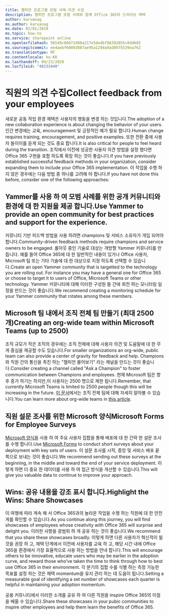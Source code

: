 ```yaml
---
title: 챔피언 프로그램 모범 사례-의견 수집
description: 챔피언 프로그램 모범 사례와 함께 Office 365의 드라이브 채택
author: karuanag
ms.author: karuanag
ms.date: 02/01/2019
ms.topic: how-to
ms.service: sharepoint online
ms.openlocfilehash: 56549c66672d98a217e5dedbf88392855c0dd685
ms.sourcegitcommit: ee4aebf60893887ae95a1294a9ad8975539ea762
ms.translationtype: MT
ms.contentlocale: ko-KR
ms.lasthandoff: 09/23/2020
ms.locfileid: "48233440"
---
```

# <a name="collect-feedback-from-your-employees"></a><span data-ttu-id="21307-103">직원의 의견 수집</span><span class="sxs-lookup"><span data-stu-id="21307-103">Collect feedback from your employees</span></span>

<span data-ttu-id="21307-104">새로운 공동 작업 환경 채택은 사용자의 행동을 변경 하는 것입니다.</span><span class="sxs-lookup"><span data-stu-id="21307-104">The adoption of a new collaboration experience is about changing the behavior of your users.</span></span> <span data-ttu-id="21307-105">인간 변경에는 교육, encouragement 및 긍정적인 예가 필요 합니다.</span><span class="sxs-lookup"><span data-stu-id="21307-105">Human change requires training, encouragement, and positive examples.</span></span> <span data-ttu-id="21307-106">또한 전환 중에 사용자 들이이를 듣게 되는 것도 중요 합니다.</span><span class="sxs-lookup"><span data-stu-id="21307-106">It is also critical for people to feel heard during the transition.</span></span> <span data-ttu-id="21307-107">조직에서 이전에 성공한 사용자 의견 방법을 설정 했다면 Office 365 구현을 포함 하도록 확장 하는 것이 좋습니다.</span><span class="sxs-lookup"><span data-stu-id="21307-107">If you have previously established successful feedback methods in your organization, consider expanding them to include your Office 365 implementation.</span></span> <span data-ttu-id="21307-108">이 작업을 수행 하지 않은 경우에는 다음 방법 중 하나를 고려해 야 합니다.</span><span class="sxs-lookup"><span data-stu-id="21307-108">If you have not done this before, consider one of the following approaches:</span></span>

## <a name="use-yammer-to-provide-an-open-community-for-best-practices-and-support-for-the-experience"></a><span data-ttu-id="21307-109">Yammer를 사용 하 여 모범 사례를 위한 공개 커뮤니티와 환경에 대 한 지원을 제공 합니다.</span><span class="sxs-lookup"><span data-stu-id="21307-109">Use Yammer to provide an open community for best practices and support for the experience.</span></span>
<span data-ttu-id="21307-110">커뮤니티 기반 피드백 방법을 사용 하려면 champions 및 서비스 소유자가 개입 되어야 합니다.</span><span class="sxs-lookup"><span data-stu-id="21307-110">Community-driven feedback methods require champions and service owners to be engaged.</span></span> <span data-ttu-id="21307-111">롤아웃 중인 기술로 대상는 개방형 Yammer 커뮤니티를 만듭니다.  예를 들어 Office 365에 대 한 일반적인 내용이 있거나 Office 사용자, Microsoft 팀 또는 기타 기술에 대 한 대상으로 지정 하도록 선택할 수 있습니다.</span><span class="sxs-lookup"><span data-stu-id="21307-111">Create an open Yammer community that is targetted to the technology you are rolling out.  For instance you may have a general one for Office 365 or choose to target it to users of Office, Microsoft Teams or other technology.</span></span>  <span data-ttu-id="21307-112">Yammer 커뮤니티에 대해 이러한 구성원 들 간에 회전 하는 모니터링 일정을 만드는 것이 좋습니다.</span><span class="sxs-lookup"><span data-stu-id="21307-112">We recommend creating a monitoring schedule for your Yammer community that rotates among these members.</span></span> 

## <a name="creating-an-org-wide-team-within-microsoft-teams-up-to-2500"></a><span data-ttu-id="21307-113">Microsoft 팀 내에서 조직 전체 팀 만들기 (최대 2500 개)</span><span class="sxs-lookup"><span data-stu-id="21307-113">Creating an org-wide team within Microsoft Teams (up to 2500)</span></span>
<span data-ttu-id="21307-114">조직 규모가 작은 조직의 경우에는 조직 전체에 대해 사용자 의견 및 도움말에 대 한 무게 중심을 제공할 수도 있습니다.</span><span class="sxs-lookup"><span data-stu-id="21307-114">For smaller organizations an org-wide, public team can also provide a center of gravity for feedback and help.</span></span>  <span data-ttu-id="21307-115">Champions와 직원 간의 통신을 촉진 하는 "챔피언 물어보기" 라는 채널을 만드는 것이 좋습니다.</span><span class="sxs-lookup"><span data-stu-id="21307-115">Consider creating a channel called "Ask a Champion" to foster communication between Champions and employees.</span></span>  <span data-ttu-id="21307-116">현재 Microsoft 팀은 향후 증가 하기는 하지만,이 사용자는 2500 명으로 제한 됩니다.</span><span class="sxs-lookup"><span data-stu-id="21307-116">Remember, that currently Microsoft Teams is limited to 2500 people though this will be increasing in the future.</span></span> <span data-ttu-id="21307-117">[이 문서](https://docs.microsoft.com/microsoftteams/create-an-org-wide-team)에서는 조직 전체 팀에 대해 자세히 알아볼 수 있습니다.</span><span class="sxs-lookup"><span data-stu-id="21307-117">You can learn more about org-wide teams in [this article](https://docs.microsoft.com/microsoftteams/create-an-org-wide-team).</span></span> 

## <a name="microsoft-forms-for-employee-surveys"></a><span data-ttu-id="21307-118">직원 설문 조사를 위한 Microsoft 양식</span><span class="sxs-lookup"><span data-stu-id="21307-118">Microsoft Forms for Employee Surveys</span></span>

<span data-ttu-id="21307-119">[Microsoft 양식을](https://support.office.com/forms) 사용 하 여 주요 사용자 집합을 통해 배포에 대 한 간략 한 설문 조사를 수행 합니다.</span><span class="sxs-lookup"><span data-stu-id="21307-119">Use [Microsoft Forms](https://support.office.com/forms) to conduct short surveys about your deployment with key sets of users.</span></span>  <span data-ttu-id="21307-120">이 설문 조사를 시작, 중앙 및 서비스 배포 끝 쪽으로 보내는 것이 좋습니다.</span><span class="sxs-lookup"><span data-stu-id="21307-120">We recommend sending out these surveys at the beginning, in the middle and toward the end of your service deployment.</span></span>  <span data-ttu-id="21307-121">이렇게 하면 더 중요 한 데이터를 사용 하 여 접근 방식을 개선할 수 있습니다.</span><span class="sxs-lookup"><span data-stu-id="21307-121">This will give you valuable data to continue to improve your approach.</span></span>  

## <a name="highlight-the-wins-share-showcases"></a><span data-ttu-id="21307-122">Wins: 공유 내용을 강조 표시 합니다.</span><span class="sxs-lookup"><span data-stu-id="21307-122">Highlight the Wins: Share Showcases</span></span>
<span data-ttu-id="21307-123">이 여행에 따라 계속 해 서 Office 365과의 놀라운 작업을 수행 하는 직원에 대 한 안전 게를 확인할 수 있습니다.</span><span class="sxs-lookup"><span data-stu-id="21307-123">As you continue along this journey, you will find showcases of employees whose creativity with Office 365 will surprise and delight you.</span></span> <span data-ttu-id="21307-124">이러한 사항을 광범위 하 게 공유 하는 것이 좋습니다.</span><span class="sxs-lookup"><span data-stu-id="21307-124">We recommend that you share these showcases broadly.</span></span> <span data-ttu-id="21307-125">이렇게 하면 다른 사용자가 혁신적이 될 것을 권장 하 고, 채택 단계에서 이전에 사용자를 교육 하 고, 해당 시간 내에 Office 365을 환경에서 가장 효율적으로 사용 하는 방법을 안내 합니다.</span><span class="sxs-lookup"><span data-stu-id="21307-125">This will encourage others to be innovative, educate users who may be earlier in the adoption curve, and reward those who’ve taken the time to think through how to best use Office 365 in their environment.</span></span> <span data-ttu-id="21307-126">각 분기의 집합 수를 식별 하는 측정 가능한 목표를 설정 하는 것은 채택 momentum을 유지 관리 하는 데 도움이 됩니다.</span><span class="sxs-lookup"><span data-stu-id="21307-126">Setting a measurable goal of identifying a set number of showcases each quarter is helpful in maintaining your adoption momentum.</span></span>

<span data-ttu-id="21307-127">공용 커뮤니티에서 이러한 소개를 공유 하 여 다른 직원을 inspire Office 365의 이점을 배울 수 있습니다.</span><span class="sxs-lookup"><span data-stu-id="21307-127">Share these showcases in your pubic communities to inspire other employees and help them learn the benefits of Office 365.</span></span>  